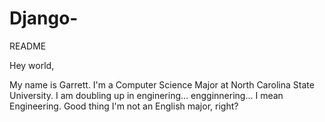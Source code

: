 # Django-
README

Hey world, 

My name is Garrett. I'm a Computer Science Major at North Carolina State University. I am doubling up in enginering... engginnering... I mean Engineering. Good thing I'm not an English major, right?


